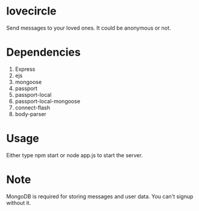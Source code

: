 # lovecircle
Send messages to your loved ones. It could be anonymous or not.
# Dependencies
1. Express
2. ejs
3. mongoose
4. passport
5. passport-local
6. passport-local-mongoose
7. connect-flash
8. body-parser

# Usage
Either type npm start or node app.js to start the server.
# Note
MongoDB is required for storing messages and user data. You can't signup without it.

